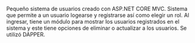 Pequeño sistema de usuarios creado con ASP.NET CORE MVC.
Sistema que permite a un usuario logearse y registrarse así como elegir un rol.
Al ingresar, tiene un módulo para mostrar los usuarios registrados en el sistema y este tiene opciones de eliminar o actualizar a los usuarios.
Se utilizó DAPPER.
